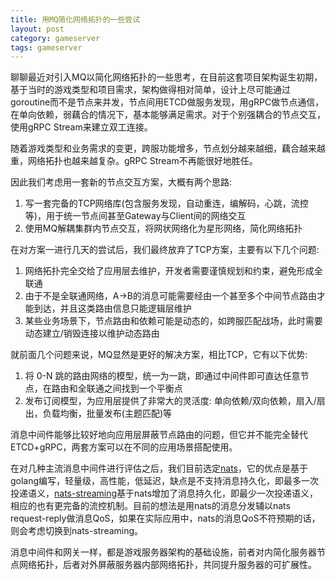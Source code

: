 ```yaml
---
title: 用MQ简化网络拓扑的一些尝试
layout: post
category: gameserver
tags: gameserver
---
```


聊聊最近对引入MQ以简化网络拓扑的一些思考，在目前这套项目架构诞生初期，基于当时的游戏类型和项目需求，架构做得相对简单，设计上尽可能通过goroutine而不是节点来并发，节点间用ETCD做服务发现，用gRPC做节点通信，在单向依赖，弱藕合的情况下，基本能够满足需求。对于个别强耦合的节点交互，使用gRPC Stream来建立双工连接。

随着游戏类型和业务需求的变更，跨服功能增多，节点划分越来越细，藕合越来越重，网络拓扑也越来越复杂。gRPC Stream不再能很好地胜任。

因此我们考虑用一套新的节点交互方案，大概有两个思路:

<!--more-->

1. 写一套完备的TCP网络库(包含服务发现，自动重连，编解码，心跳，流控等)，用于统一节点间甚至Gateway与Client间的网络交互
2. 使用MQ解耦集群内节点交互，将网状网络化为星形网络，简化网络拓扑

在对方案一进行几天的尝试后，我们最终放弃了TCP方案，主要有以下几个问题:

1. 网络拓扑完全交给了应用层去维护，开发者需要谨慎规划和约束，避免形成全联通
2. 由于不是全联通网络，A->B的消息可能需要经由一个甚至多个中间节点路由才能到达，并且这类路由信息只能逻辑层维护
3. 某些业务场景下，节点路由和依赖可能是动态的，如跨服匹配战场，此时需要动态建立/销毁连接以维护动态路由

就前面几个问题来说，MQ显然是更好的解决方案，相比TCP，它有以下优势:

1. 将 0-N 跳的路由网络的模型，统一为一跳，即通过中间件即可直达任意节点，在路由和全联通之间找到一个平衡点
2. 发布订阅模型，为应用层提供了非常大的灵活度: 单向依赖/双向依赖，扇入/扇出，负载均衡，批量发布(主题匹配)等

消息中间件能够比较好地向应用层屏蔽节点路由的问题，但它并不能完全替代ETCD+gRPC，两套方案可以在不同的应用场景搭配使用。

在对几种主流消息中间件进行评估之后，我们目前选定[nats](https://github.com/nats-io/nats-server)，它的优点是基于golang编写，轻量级，高性能，低延迟，缺点是不支持消息持久化，即最多一次投递语义，[nats-streaming](https://github.com/nats-io/nats-streaming-server)基于nats增加了消息持久化，即最少一次投递语义，相应的也有更完备的流控机制。目前的想法是用nats的消息分发辅以nats request-reply做消息QoS，如果在实际应用中，nats的消息QoS不符预期的话，则会考虑切换到nats-streaming。

消息中间件和网关一样，都是游戏服务器架构的基础设施，前者对内简化服务器节点网络拓扑，后者对外屏蔽服务器内部网络拓扑，共同提升服务器的可扩展性。